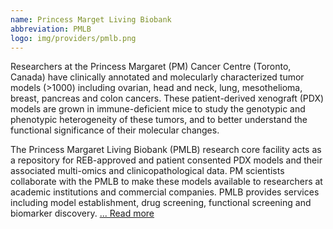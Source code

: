 ```yaml
---
name: Princess Marget Living Biobank
abbreviation: PMLB
logo: img/providers/pmlb.png
---
```


Researchers at the Princess Margaret (PM) Cancer Centre (Toronto, Canada) have clinically annotated and molecularly characterized tumor models (>1000) including ovarian, head and neck, lung, mesothelioma, breast, pancreas and colon cancers. These patient-derived xenograft (PDX) models are grown in immune-deficient mice to study the genotypic and phenotypic heterogeneity of these tumors, and to better understand the functional significance of their molecular changes.

The Princess Margaret Living Biobank (PMLB) research core facility acts as a repository for REB-approved and patient consented PDX models and their associated multi-omics and clinicopathological data. PM scientists collaborate with the PMLB to make these models available to researchers at academic institutions and commercial companies. PMLB provides services including model establishment, drug screening, functional screening and biomarker discovery. [... Read more](https://www.livingbiobank.ca/)
